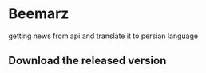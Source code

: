 # Beemarz

getting news from api and translate it to persian language

## Download the released version


